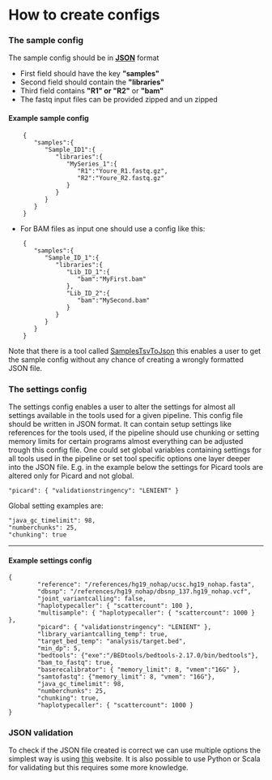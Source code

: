# How to create configs

### The sample config

The sample config should be in [__JSON__](http://www.json.org/) format

- First field should have the key __"samples"__
- Second field should contain the __"libraries"__
- Third field contains __"R1" or "R2"__ or __"bam"__
- The fastq input files can be provided zipped and un zipped

#### Example sample config
~~~
    {  
       "samples":{  
          "Sample_ID1":{  
             "libraries":{  
                "MySeries_1":{  
                   "R1":"Youre_R1.fastq.gz",
                   "R2":"Youre_R2.fastq.gz"
                }
             }
          }
       }
    }
~~~

- For BAM files as input one should use a config like this:
  
~~~
    {
       "samples":{  
          "Sample_ID_1":{  
             "libraries":{  
                "Lib_ID_1":{  
                   "bam":"MyFirst.bam"
                },
                "Lib_ID_2":{  
                   "bam":"MySecond.bam"
                }
             }
          }
       }
    }
~~~


Note that there is a tool called [SamplesTsvToJson](tools/SamplesTsvToJson.md) this enables a user to get the sample config without any chance of creating a wrongly formatted JSON file.


### The settings config
The settings config enables a user to alter the settings for almost all settings available in the tools used for a given pipeline.
This config file should be written in JSON format. It can contain setup settings like references for the tools used,
if the pipeline should use chunking or setting memory limits for certain programs almost everything can be adjusted trough this config file.
One could set global variables containing settings for all tools used in the pipeline or set tool specific options one layer deeper into the JSON file.
E.g. in the example below the settings for Picard tools are altered only for Picard and not global. 

~~~
"picard": { "validationstringency": "LENIENT" } 
~~~

Global setting examples are:
~~~
"java_gc_timelimit": 98,
"numberchunks": 25,
"chunking": true
~~~


----

#### Example settings config
~~~
{
        "reference": "/references/hg19_nohap/ucsc.hg19_nohap.fasta",
        "dbsnp": "/references/hg19_nohap/dbsnp_137.hg19_nohap.vcf",
        "joint_variantcalling": false,
        "haplotypecaller": { "scattercount": 100 },
        "multisample": { "haplotypecaller": { "scattercount": 1000 } },
        "picard": { "validationstringency": "LENIENT" },
        "library_variantcalling_temp": true,
        "target_bed_temp": "analysis/target.bed",
        "min_dp": 5,
        "bedtools": {"exe":"/BEDtools/bedtools-2.17.0/bin/bedtools"},
        "bam_to_fastq": true,
        "baserecalibrator": { "memory_limit": 8, "vmem":"16G" },
        "samtofastq": {"memory_limit": 8, "vmem": "16G"},
        "java_gc_timelimit": 98,
        "numberchunks": 25,
        "chunking": true,
        "haplotypecaller": { "scattercount": 1000 }
}
~~~

### JSON validation

To check if the JSON file created is correct we can use multiple options the simplest way is using [this](http://jsonformatter.curiousconcept.com/)
website. It is also possible to use Python or Scala for validating but this requires some more knowledge.
